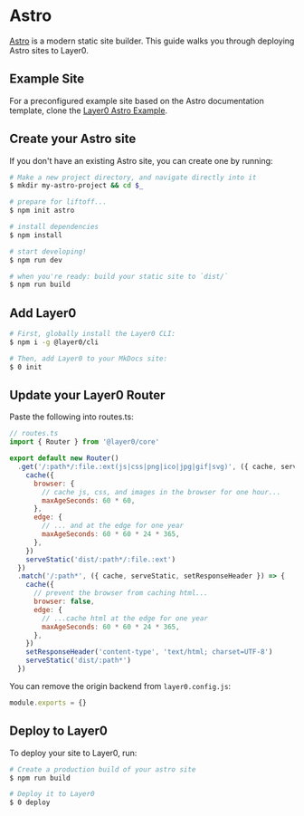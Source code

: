 # Astro

[Astro](https://astro.build/) is a modern static site builder. This guide walks you through deploying Astro sites to Layer0.

## Example Site

For a preconfigured example site based on the Astro documentation template, clone the [Layer0 Astro Example](https://github.com/layer0-docs/layer0-astro-example).

## Create your Astro site

If you don't have an existing Astro site, you can create one by running:

```bash
# Make a new project directory, and navigate directly into it
$ mkdir my-astro-project && cd $_

# prepare for liftoff...
$ npm init astro

# install dependencies
$ npm install

# start developing!
$ npm run dev

# when you're ready: build your static site to `dist/`
$ npm run build
```

## Add Layer0

```bash
# First, globally install the Layer0 CLI:
$ npm i -g @layer0/cli

# Then, add Layer0 to your MkDocs site:
$ 0 init
```

## Update your Layer0 Router

Paste the following into routes.ts:

```js
// routes.ts
import { Router } from '@layer0/core'

export default new Router()
  .get('/:path*/:file.:ext(js|css|png|ico|jpg|gif|svg)', ({ cache, serveStatic }) => {
    cache({
      browser: {
        // cache js, css, and images in the browser for one hour...
        maxAgeSeconds: 60 * 60,
      },
      edge: {
        // ... and at the edge for one year
        maxAgeSeconds: 60 * 60 * 24 * 365,
      },
    })
    serveStatic('dist/:path*/:file.:ext')
  })
  .match('/:path*', ({ cache, serveStatic, setResponseHeader }) => {
    cache({
      // prevent the browser from caching html...
      browser: false,
      edge: {
        // ...cache html at the edge for one year
        maxAgeSeconds: 60 * 60 * 24 * 365,
      },
    })
    setResponseHeader('content-type', 'text/html; charset=UTF-8')
    serveStatic('dist/:path*')
  })
```

You can remove the origin backend from `layer0.config.js`:

```js
module.exports = {}
```

## Deploy to Layer0

To deploy your site to Layer0, run:

```bash
# Create a production build of your astro site
$ npm run build

# Deploy it to Layer0
$ 0 deploy
```
